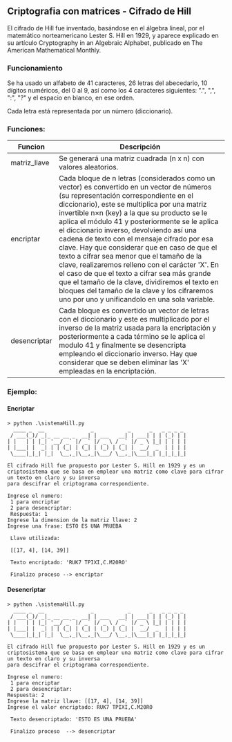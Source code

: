 ## Criptografia con matrices - Cifrado de Hill

El cifrado de Hill fue inventado, basándose en el álgebra lineal, por el matemático norteamericano Lester S. Hill en 1929, y aparece explicado en su artículo Cryptography in an Algebraic Alphabet, publicado en The American Mathematical Monthly.

### Funcionamiento

Se ha usado un alfabeto de 41 caracteres, 26 letras del abecedario, 10 dígitos numéricos, del 0 al 9, así como los 4 caracteres siguientes: "\.", "\,", "\:", "\?" y el espacio en blanco, en ese orden.

Cada letra está representada por un número (diccionario).

### Funciones:


| Funcion  | Descripción  |
| ------------ | ------------ |
|  matriz_llave      | Se generará una matriz cuadrada (n x n) con valores aleatorios.     |
| encriptar      |Cada bloque de n letras (considerados como un vector) es convertido en un vector de números (su representación correspondiente en el diccionario), este  se multiplica por una matriz invertible n×n (key) a la que su producto se le aplica el módulo 41 y posteriormente se le aplica el diccionario inverso, devolviendo así una cadena de texto con el mensaje cifrado por esa clave. Hay que considerar que en caso de que el texto a cifrar sea menor que el tamaño de la clave, realizaremos relleno con el carácter 'X'. En el caso de que el texto a cifrar sea más grande que el tamaño de la clave, dividiremos el texto en bloques del tamaño de la clave y los cifraremos uno por uno y unificandolo en una sola variable.|
|desencriptar|Cada bloque es convertido un vector de letras con el diccionario y este es multiplicado por el inverso de la matriz usada para la encriptación y posteriormente a cada término se le aplica el modulo 41 y finalmente se desencripta empleando el diccionario inverso. Hay que considerar que se deben eliminar las 'X' empleadas en la encriptación.|

### Ejemplo:

#### Encriptar

```
> python .\sistemaHill.py
  ____ _  __               _           _      _   _ _ _ _ 
 / ___(_)/ _|_ __ __ _  __| | ___   __| | ___| | | (_) | |
| |   | | |_| '__/ _` |/ _` |/ _ \ / _` |/ _ \ |_| | | | |
| |___| |  _| | | (_| | (_| | (_) | (_| |  __/  _  | | | |
 \____|_|_| |_|  \__,_|\__,_|\___/ \__,_|\___|_| |_|_|_|_|

El cifrado Hill fue propuesto por Lester S. Hill en 1929 y es un criptosistema que se basa en emplear una matriz como clave para cifrar un texto en claro y su inversa 
para descifrar el criptograma correspondiente.

Ingrese el numero:
 1 para encriptar
 2 para desencriptar:
 Respuesta: 1
Ingrese la dimension de la matriz llave: 2
Ingrese una frase: ESTO ES UNA PRUEBA

 Llave utilizada:

 [[17, 4], [14, 39]]

 Texto encriptado: 'RUK7 TPIXI,C.M20RO'

 Finalizo proceso --> encriptar        

```

#### Desencriptar

```
> python .\sistemaHill.py
  ____ _  __               _           _      _   _ _ _ _ 
 / ___(_)/ _|_ __ __ _  __| | ___   __| | ___| | | (_) | |
| |   | | |_| '__/ _` |/ _` |/ _ \ / _` |/ _ \ |_| | | | |
| |___| |  _| | | (_| | (_| | (_) | (_| |  __/  _  | | | |
 \____|_|_| |_|  \__,_|\__,_|\___/ \__,_|\___|_| |_|_|_|_|

El cifrado Hill fue propuesto por Lester S. Hill en 1929 y es un criptosistema que se basa en emplear una matriz como clave para cifrar un texto en claro y su inversa 
para descifrar el criptograma correspondiente.

Ingrese el numero:
 1 para encriptar
 2 para desencriptar:
Respuesta: 2
Ingrese la matriz llave: [[17, 4], [14, 39]]
Ingrese el valor encriptado: RUK7 TPIXI,C.M20RO

 Texto desencriptado: 'ESTO ES UNA PRUEBA'

 Finalizo proceso  --> desencriptar

```